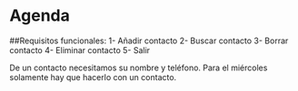 # Agenda

##Requisitos funcionales:
1- Añadir contacto
2- Buscar contacto
3- Borrar contacto
4- Eliminar contacto
5- Salir

De un contacto necesitamos su nombre y teléfono.
Para el miércoles solamente hay que hacerlo con un contacto.
